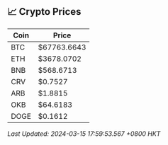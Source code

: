 ## 📈 Crypto Prices

| Coin | Price |
| ---- | ----- |
| BTC | $67763.6643 |
| ETH | $3678.0702 |
| BNB | $568.6713 |
| CRV | $0.7527 |
| ARB | $1.8815 |
| OKB | $64.6183 |
| DOGE | $0.1612 |

_Last Updated: 2024-03-15 17:59:53.567 +0800 HKT_